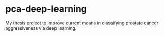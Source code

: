 # pca-deep-learning
 My thesis project to improve current means in classifying prostate cancer aggressiveness via deep learning.
